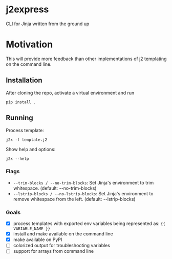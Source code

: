 # j2express
CLI for Jinja written from the ground up

# Motivation
This will provide more feedback than other implementations of j2 templating on the command line.

## Installation

After cloning the repo, activate a virtual environment and run

`pip install .`

## Running

Process template:

`j2x -f template.j2`

Show help and options:

`j2x --help`

### Flags

- `--trim-blocks / --no-trim-blocks`: Set Jinja's environment to trim whitespace. (default: --no-trim-blocks) 
- `--lstrip-blocks / --no-lstrip-blocks`: Set Jinja's environment to remove whitespace from the left. (default: --lstrip-blocks)

### Goals

- [X] process templates with exported env variables being represented as: `{{ VARIABLE_NAME }}`
- [X] install and make available on the command line
- [X] make available on PyPI
- [ ] colorized output for troubleshooting variables
- [ ] support for arrays from command line
